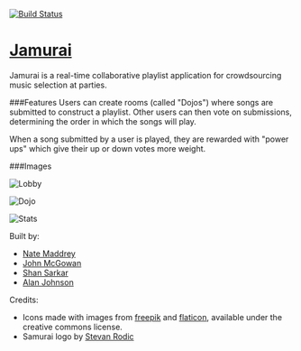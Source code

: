 [![Build Status](https://travis-ci.org/AmaxJ/Jamurai.svg?branch=master)](https://travis-ci.org/AmaxJ/Jamurai)

# [Jamurai](http://www.jamurai.io)

Jamurai is a real-time collaborative playlist application for
crowdsourcing music selection at parties. 

###Features
Users can create rooms (called "Dojos") where songs are submitted to construct a playlist. Other 
users can then vote on submissions, determining the order in which the songs will play.

When a song submitted by a user is played, they are rewarded
with "power ups" which give their up or down votes more
weight.

###Images

![Lobby](https://github.com/AmaxJ/Jamurai/tree/master/static/screenshots/lobby.png)

![Dojo](https://github.com/AmaxJ/Jamurai/tree/master/static/screenshots/dojo.png)

![Stats](https://github.com/AmaxJ/Jamurai/tree/master/static/screenshots/stats.png)

Built by:
- [Nate Maddrey](https://github.com/nmadd)
- [John McGowan](https://github.com/john-mcgowan1992)
- [Shan Sarkar](https://github.com/wearymachine)
- [Alan Johnson](https://github.com/AmaxJ)

Credits:

- Icons made with images from [freepik](www.freepik.com) and [flaticon](www.flaticon.com), available under the creative commons license.
- Samurai logo by [Stevan Rodic](https://dribbble.com/Stevan)
